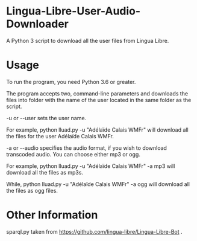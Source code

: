 # Lingua-Libre-User-Audio-Downloader
A Python 3 script to download all the user files from Lingua Libre.

# Usage
To run the program, you need Python 3.6 or greater.

The program accepts two, command-line parameters and downloads the files into folder with the name of the user located in the same folder as the script.

-u or --user sets the user name.

For example, python lluad.py -u "Adélaïde Calais WMFr" will download all the files for the user Adélaïde Calais WMFr.

-a or --audio specifies the audio format, if you wish to download transcoded audio. You can choose either mp3 or ogg.

For example, python lluad.py -u "Adélaïde Calais WMFr" -a mp3 will download all the files as mp3s.

While, python lluad.py -u "Adélaïde Calais WMFr" -a ogg will download all the files as ogg files.

# Other Information
sparql.py taken from https://github.com/lingua-libre/Lingua-Libre-Bot .
